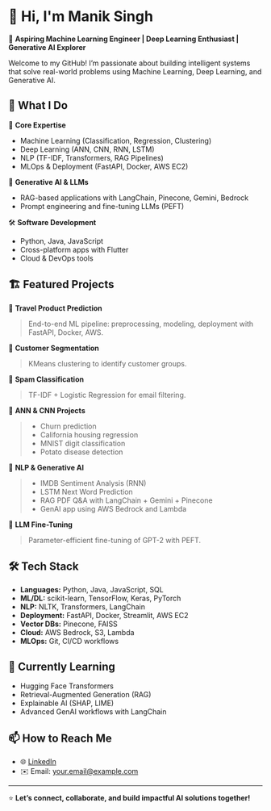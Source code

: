 
# 👋 Hi, I'm Manik Singh

🎯 **Aspiring Machine Learning Engineer | Deep Learning Enthusiast | Generative AI Explorer**

Welcome to my GitHub! I’m passionate about building intelligent systems that solve real-world problems using Machine Learning, Deep Learning, and Generative AI.


## 🧠 What I Do

💼 **Core Expertise**
- Machine Learning (Classification, Regression, Clustering)
- Deep Learning (ANN, CNN, RNN, LSTM)
- NLP (TF-IDF, Transformers, RAG Pipelines)
- MLOps & Deployment (FastAPI, Docker, AWS EC2)

🚀 **Generative AI & LLMs**
- RAG-based applications with LangChain, Pinecone, Gemini, Bedrock
- Prompt engineering and fine-tuning LLMs (PEFT)

🛠️ **Software Development**
- Python, Java, JavaScript
- Cross-platform apps with Flutter
- Cloud & DevOps tools



## 🏗️ Featured Projects

🌟 **Travel Product Prediction**
> End-to-end ML pipeline: preprocessing, modeling, deployment with FastAPI, Docker, AWS.

🌟 **Customer Segmentation**
> KMeans clustering to identify customer groups.

🌟 **Spam Classification**
> TF-IDF + Logistic Regression for email filtering.

🌟 **ANN & CNN Projects**
> - Churn prediction
> - California housing regression
> - MNIST digit classification
> - Potato disease detection

🌟 **NLP & Generative AI**
> - IMDB Sentiment Analysis (RNN)
> - LSTM Next Word Prediction
> - RAG PDF Q&A with LangChain + Gemini + Pinecone
> - GenAI app using AWS Bedrock and Lambda

🌟 **LLM Fine-Tuning**
> Parameter-efficient fine-tuning of GPT-2 with PEFT.



## 🛠️ Tech Stack

- **Languages:** Python, Java, JavaScript, SQL
- **ML/DL:** scikit-learn, TensorFlow, Keras, PyTorch
- **NLP:** NLTK, Transformers, LangChain
- **Deployment:** FastAPI, Docker, Streamlit, AWS EC2
- **Vector DBs:** Pinecone, FAISS
- **Cloud:** AWS Bedrock, S3, Lambda
- **MLOps:** Git, CI/CD workflows



## 🌱 Currently Learning

- Hugging Face Transformers
- Retrieval-Augmented Generation (RAG)
- Explainable AI (SHAP, LIME)
- Advanced GenAI workflows with LangChain


## 📫 How to Reach Me

- 🌐 [LinkedIn](https://linkedin.com/in/maniksingh10)
- ✉️ Email: your.email@example.com


---

⭐ **Let’s connect, collaborate, and build impactful AI solutions together!**

